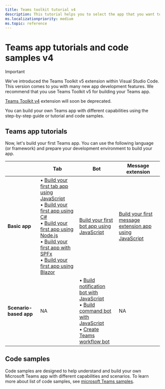 ```yaml
---
title: Teams toolkit tutorial v4
description: This tutorial helps you to select the app that you want to build and lists the associated guides.
ms.localizationpriority: medium
ms.topic: reference
---
```

# Teams app tutorials and code samples v4

> [!IMPORTANT]
>
> We've introduced the Teams Toolkit v5 extension within Visual Studio Code. This version comes to you with many new app development features. We recommend that you use Teams Toolkit v5 for building your Teams app.
>
> [Teams Toolkit v4](~/toolkit/toolkit-v4/teams-toolkit-fundamentals-v4.md) extension will soon be deprecated.

You can build your own Teams app with different capabilities using the step-by-step guide or tutorial and code samples.

## Teams app tutorials

Now, let's build your first Teams app. You can use the following language (or framework) and prepare your development environment to build your app.

| &nbsp; | **Tab** | **Bot** | **Message extension** |
| --- | --- | --- | --- |
| **Basic app** | • [Build your first tab app using JavaScript](~/toolkit/toolkit-v4/sbs-v4/sbs-gs-javascript-v4.yml) <br> •  [Build your first app using C#](~/toolkit/toolkit-v4/sbs-v4/sbs-gs-csharp-v4.yml) <br> • [Build your first app using Node.js](~/toolkit/toolkit-v4/sbs-v4/sbs-gs-nodejs-v4.yml) <br> • [Build your first app with SPFx](~/toolkit/toolkit-v4/sbs-v4/sbs-gs-spfx-v4.yml) <br> • [Build your first app using Blazor](~/toolkit/toolkit-v4/sbs-v4/sbs-gs-blazorupdate-v4.yml) |[Build your first bot app using JavaScript](~/toolkit/toolkit-v4/sbs-v4/sbs-gs-bot-v4.yml)| [Build your first message extension app using JavaScript](~/toolkit/toolkit-v4/sbs-v4/sbs-gs-msgext-v4.yml)|
| **Scenario-based app** | NA | • [Build notification bot with JavaScript](~/toolkit/toolkit-v4/sbs-v4/sbs-gs-notificationbot-v4.yml) <br> • [Build command bot with JavaScript](~/toolkit/toolkit-v4/sbs-v4/sbs-gs-commandbot-v4.yml) <br> • [Create Teams workflow bot](~/toolkit/toolkit-v4/sbs-v4/sbs-gs-workflow-bot-v4.yml) | NA |

## Code samples

Code samples are designed to help understand and build your own Microsoft Teams app with different capabilities and scenarios. To learn more about list of code samples, see [microsoft Teams samples](https://github.com/OfficeDev/Microsoft-Teams-Samples).
